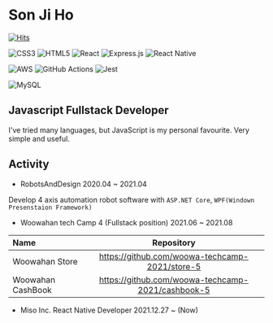 # Son Ji Ho

[![Hits](https://hits.seeyoufarm.com/api/count/incr/badge.svg?url=https%3A%2F%2Fgithub.com%2Fpeanut-lover&count_bg=%2379C83D&title_bg=%23555555&icon=&icon_color=%23E7E7E7&title=hits&edge_flat=false)](https://hits.seeyoufarm.com)

![CSS3](https://img.shields.io/badge/css3-%231572B6.svg?style=for-the-badge&logo=css3&logoColor=white) ![HTML5](https://img.shields.io/badge/html5-%23E34F26.svg?style=for-the-badge&logo=html5&logoColor=white) ![React](https://img.shields.io/badge/react-%2320232a.svg?style=for-the-badge&logo=react&logoColor=%2361DAFB) ![Express.js](https://img.shields.io/badge/express.js-%23404d59.svg?style=for-the-badge&logo=express&logoColor=%2361DAFB) ![React Native](https://img.shields.io/badge/react_native-%2320232a.svg?style=for-the-badge&logo=react&logoColor=%2361DAFB)

![AWS](https://img.shields.io/badge/AWS-%23FF9900.svg?style=for-the-badge&logo=amazon-aws&logoColor=white) ![GitHub Actions](https://img.shields.io/badge/githubactions-%232671E5.svg?style=for-the-badge&logo=githubactions&logoColor=white) ![Jest](https://img.shields.io/badge/-jest-%23C21325?style=for-the-badge&logo=jest&logoColor=white)

![MySQL](https://img.shields.io/badge/mysql-%2300f.svg?style=for-the-badge&logo=mysql&logoColor=white)

## Javascript Fullstack Developer

I've tried many languages, but JavaScript is my personal favourite. Very simple and useful.

## Activity

- RobotsAndDesign 2020.04 ~ 2021.04

Develop 4 axis automation robot software with `ASP.NET Core`, `WPF(Windown Presenstaion Framework)`

- Woowahan tech Camp 4 (Fullstack position) 2021.06 ~ 2021.08

| Name     |                    Repository                     |
| :---------------- | :-----------------------------------------------: |
| Woowahan Store    |  https://github.com/woowa-techcamp-2021/store-5   |
| Woowahan CashBook | https://github.com/woowa-techcamp-2021/cashbook-5 |

- Miso Inc. React Native Developer 2021.12.27 ~ (Now)
